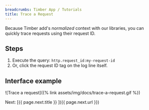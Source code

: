 ```yaml
---
breadcrumbs: Timber App / Tutorials
title: Trace a Request
---
```


Because Timber add's _normalized_ context with our libraries, you can quickly trace requests
using their request ID.


## Steps

1. Execute the query: `http.request_id:my-request-id`
2. Or, click the request ID tag on the log line itself.


## Interface example

![Trace a request]({% link assets/img/docs/trace-a-request.gif %})


<div class="next">
  Next: [{{ page.next.title }} <i class="fa fa-arrow-circle-right" aria-hidden="true"></i>]({{ page.next.url }})
</div>